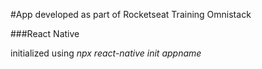 #App developed as part of Rocketseat Training Omnistack

###React Native

initialized using *npx react-native init appname*
